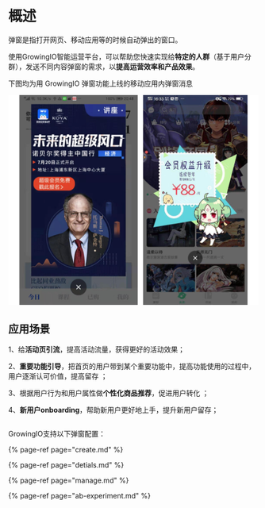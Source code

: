 # 概述

弹窗是指打开网页、移动应用等的时候自动弹出的窗口。

使用GrowingIO智能运营平台，可以帮助您快速实现给**特定的人群**（基于用户分群），发送不同内容弹窗的需求，以**提高运营效率和产品效果**。 

下图均为用 GrowingIO 弹窗功能上线的移动应用内弹窗消息

![](../../.gitbook/assets/image%20%28190%29.png)



## 应用场景

1、给**活动页引流**，提高活动流量，获得更好的活动效果；

 2、**重要功能引导**，把首页的用户带到某个重要功能中，提高功能使用的过程中，用户逐渐认可价值，提高留存 ； 

3、根据用户行为和用户属性做**个性化商品推荐**，促进用户转化 ；

4、**新用户onboarding**，帮助新用户更好地上手，提升新用户留存； 

|  |
| :--- |


GrowingIO支持以下弹窗配置：

{% page-ref page="create.md" %}

{% page-ref page="detials.md" %}

{% page-ref page="manage.md" %}

{% page-ref page="ab-experiment.md" %}

